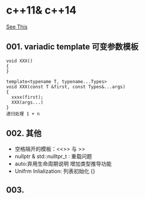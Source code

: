 # c++11& c++14
[See This](https://www.bilibili.com/video/BV1Rp4y1n7fb?p=2)
## 001. variadic template 可变参数模板

```
void XXX()
{
}

template<typename T, typename...Types>
void XXX(const T &first, const Types&...args)
{
  xxxx(first);
  XXX(args...)
}
递归处理 1 + n
```

## 002. 其他

- 空格隔开的模板：<<>> 与 >>
- nullptr & std::nulltpr_t : 重载问题
- auto:弃用生命周期说明 增加类型推导功能
- Unifrm Inlialization: 列表初始化 {}

## 003. 



